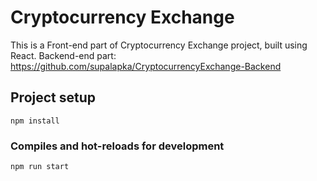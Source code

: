 # Cryptocurrency Exchange 

This is a Front-end part of Cryptocurrency Exchange project, built using React. Backend-end part: https://github.com/supalapka/CryptocurrencyExchange-Backend

## Project setup
```
npm install
```

### Compiles and hot-reloads for development
```
npm run start
```

